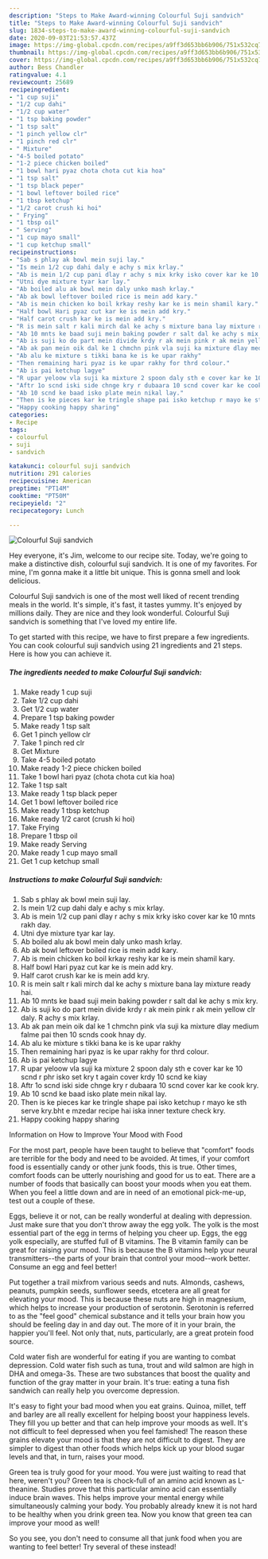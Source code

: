 ```yaml
---
description: "Steps to Make Award-winning Colourful Suji sandvich"
title: "Steps to Make Award-winning Colourful Suji sandvich"
slug: 1834-steps-to-make-award-winning-colourful-suji-sandvich
date: 2020-09-03T21:53:57.437Z
image: https://img-global.cpcdn.com/recipes/a9ff3d653bb6b906/751x532cq70/colourful-suji-sandvich-recipe-main-photo.jpg
thumbnail: https://img-global.cpcdn.com/recipes/a9ff3d653bb6b906/751x532cq70/colourful-suji-sandvich-recipe-main-photo.jpg
cover: https://img-global.cpcdn.com/recipes/a9ff3d653bb6b906/751x532cq70/colourful-suji-sandvich-recipe-main-photo.jpg
author: Bess Chandler
ratingvalue: 4.1
reviewcount: 25689
recipeingredient:
- "1 cup suji"
- "1/2 cup dahi"
- "1/2 cup water"
- "1 tsp baking powder"
- "1 tsp salt"
- "1 pinch yellow clr"
- "1 pinch red clr"
- " Mixture"
- "4-5 boiled potato"
- "1-2 piece chicken boiled"
- "1 bowl hari pyaz chota chota cut kia hoa"
- "1 tsp salt"
- "1 tsp black peper"
- "1 bowl leftover boiled rice"
- "1 tbsp ketchup"
- "1/2 carot crush ki hoi"
- " Frying"
- "1 tbsp oil"
- " Serving"
- "1 cup mayo small"
- "1 cup ketchup small"
recipeinstructions:
- "Sab s phlay ak bowl mein suji lay."
- "Is mein 1/2 cup dahi daly e achy s mix krlay."
- "Ab is mein 1/2 cup pani dlay r achy s mix krky isko cover kar ke 10 mnts rakh day."
- "Utni dye mixture tyar kar lay."
- "Ab boiled alu ak bowl mein daly unko mash krlay."
- "Ab ak bowl leftover boiled rice is mein add kary."
- "Ab is mein chicken ko boil krkay reshy kar ke is mein shamil kary."
- "Half bowl Hari pyaz cut kar ke is mein add kry."
- "Half carot crush kar ke is mein add kry."
- "R is mein salt r kali mirch dal ke achy s mixture bana lay mixture ready hai."
- "Ab 10 mnts ke baad suji mein baking powder r salt dal ke achy s mix kry."
- "Ab is suji ko do part mein divide krdy r ak mein pink r ak mein yellow clr daly. R achy s mix krlay."
- "Ab ak pan mein oik dal ke 1 chmchn pink vla suji ka mixture dlay medium falme pai then 10 scnds cook hnay dy."
- "Ab alu ke mixture s tikki bana ke is ke upar rakhy"
- "Then remaining hari pyaz is ke upar rakhy for thrd colour."
- "Ab is pai ketchup lagye"
- "R upar yeloow vla suji ka mixture 2 spoon daly sth e cover kar ke 10 scnd r phr isko set kry t again cover krdy 10 scnd ke kiay"
- "Aftr 1o scnd iski side chnge kry r dubaara 10 scnd cover kar ke cook kry."
- "Ab 10 scnd ke baad isko plate mein nikal lay."
- "Then is ke pieces kar ke tringle shape pai isko ketchup r mayo ke sth serve kry.bht e mzedar recipe hai iska inner texture check kry."
- "Happy cooking happy sharing"
categories:
- Recipe
tags:
- colourful
- suji
- sandvich

katakunci: colourful suji sandvich 
nutrition: 291 calories
recipecuisine: American
preptime: "PT14M"
cooktime: "PT50M"
recipeyield: "2"
recipecategory: Lunch

---
```



![Colourful Suji sandvich](https://img-global.cpcdn.com/recipes/a9ff3d653bb6b906/751x532cq70/colourful-suji-sandvich-recipe-main-photo.jpg)

Hey everyone, it's Jim, welcome to our recipe site. Today, we're going to make a distinctive dish, colourful suji sandvich. It is one of my favorites. For mine, I'm gonna make it a little bit unique. This is gonna smell and look delicious.

Colourful Suji sandvich is one of the most well liked of recent trending meals in the world. It's simple, it's fast, it tastes yummy. It's enjoyed by millions daily. They are nice and they look wonderful. Colourful Suji sandvich is something that I've loved my entire life.




To get started with this recipe, we have to first prepare a few ingredients. You can cook colourful suji sandvich using 21 ingredients and 21 steps. Here is how you can achieve it.

<!--inarticleads1-->

##### The ingredients needed to make Colourful Suji sandvich:

1. Make ready 1 cup suji
1. Take 1/2 cup dahi
1. Get 1/2 cup water
1. Prepare 1 tsp baking powder
1. Make ready 1 tsp salt
1. Get 1 pinch yellow clr
1. Take 1 pinch red clr
1. Get  Mixture
1. Take 4-5 boiled potato
1. Make ready 1-2 piece chicken boiled
1. Take 1 bowl hari pyaz (chota chota cut kia hoa)
1. Take 1 tsp salt
1. Make ready 1 tsp black peper
1. Get 1 bowl leftover boiled rice
1. Make ready 1 tbsp ketchup
1. Make ready 1/2 carot (crush ki hoi)
1. Take  Frying
1. Prepare 1 tbsp oil
1. Make ready  Serving
1. Make ready 1 cup mayo small
1. Get 1 cup ketchup small




<!--inarticleads2-->

##### Instructions to make Colourful Suji sandvich:

1. Sab s phlay ak bowl mein suji lay.
1. Is mein 1/2 cup dahi daly e achy s mix krlay.
1. Ab is mein 1/2 cup pani dlay r achy s mix krky isko cover kar ke 10 mnts rakh day.
1. Utni dye mixture tyar kar lay.
1. Ab boiled alu ak bowl mein daly unko mash krlay.
1. Ab ak bowl leftover boiled rice is mein add kary.
1. Ab is mein chicken ko boil krkay reshy kar ke is mein shamil kary.
1. Half bowl Hari pyaz cut kar ke is mein add kry.
1. Half carot crush kar ke is mein add kry.
1. R is mein salt r kali mirch dal ke achy s mixture bana lay mixture ready hai.
1. Ab 10 mnts ke baad suji mein baking powder r salt dal ke achy s mix kry.
1. Ab is suji ko do part mein divide krdy r ak mein pink r ak mein yellow clr daly. R achy s mix krlay.
1. Ab ak pan mein oik dal ke 1 chmchn pink vla suji ka mixture dlay medium falme pai then 10 scnds cook hnay dy.
1. Ab alu ke mixture s tikki bana ke is ke upar rakhy
1. Then remaining hari pyaz is ke upar rakhy for thrd colour.
1. Ab is pai ketchup lagye
1. R upar yeloow vla suji ka mixture 2 spoon daly sth e cover kar ke 10 scnd r phr isko set kry t again cover krdy 10 scnd ke kiay
1. Aftr 1o scnd iski side chnge kry r dubaara 10 scnd cover kar ke cook kry.
1. Ab 10 scnd ke baad isko plate mein nikal lay.
1. Then is ke pieces kar ke tringle shape pai isko ketchup r mayo ke sth serve kry.bht e mzedar recipe hai iska inner texture check kry.
1. Happy cooking happy sharing




Information on How to Improve Your Mood with Food


For the most part, people have been taught to believe that "comfort" foods are terrible for the body and need to be avoided. At times, if your comfort food is essentially candy or other junk foods, this is true. Other times, comfort foods can be utterly nourishing and good for us to eat. There are a number of foods that basically can boost your moods when you eat them. When you feel a little down and are in need of an emotional pick-me-up, test out a couple of these.

Eggs, believe it or not, can be really wonderful at dealing with depression. Just make sure that you don't throw away the egg yolk. The yolk is the most essential part of the egg in terms of helping you cheer up. Eggs, the egg yolk especially, are stuffed full of B vitamins. The B vitamin family can be great for raising your mood. This is because the B vitamins help your neural transmitters--the parts of your brain that control your mood--work better. Consume an egg and feel better!

Put together a trail mixfrom various seeds and nuts. Almonds, cashews, peanuts, pumpkin seeds, sunflower seeds, etcetera are all great for elevating your mood. This is because these nuts are high in magnesium, which helps to increase your production of serotonin. Serotonin is referred to as the "feel good" chemical substance and it tells your brain how you should be feeling day in and day out. The more of it in your brain, the happier you'll feel. Not only that, nuts, particularly, are a great protein food source.

Cold water fish are wonderful for eating if you are wanting to combat depression. Cold water fish such as tuna, trout and wild salmon are high in DHA and omega-3s. These are two substances that boost the quality and function of the gray matter in your brain. It's true: eating a tuna fish sandwich can really help you overcome depression. 

It's easy to fight your bad mood when you eat grains. Quinoa, millet, teff and barley are all really excellent for helping boost your happiness levels. They fill you up better and that can help improve your moods as well. It's not difficult to feel depressed when you feel famished! The reason these grains elevate your mood is that they are not difficult to digest. They are simpler to digest than other foods which helps kick up your blood sugar levels and that, in turn, raises your mood.

Green tea is truly good for your mood. You were just waiting to read that here, weren't you? Green tea is chock-full of an amino acid known as L-theanine. Studies prove that this particular amino acid can essentially induce brain waves. This helps improve your mental energy while simultaneously calming your body. You probably already knew it is not hard to be healthy when you drink green tea. Now you know that green tea can improve your mood as well!

So you see, you don't need to consume all that junk food when you are wanting to feel better! Try several of these instead!

